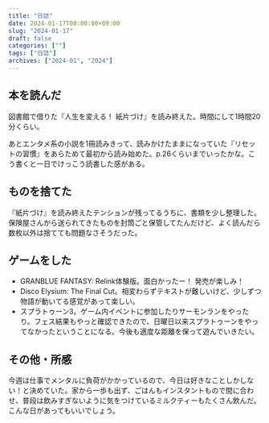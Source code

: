 ```yaml
---
title: "日誌"
date: 2024-01-17T00:00:00+09:00
slug: "2024-01-17"
draft: false
categories: [""]
tags: ["日誌"]
archives: ["2024-01", "2024"]
---
```

## 本を読んだ

図書館で借りた『人生を変える！ 紙片づけ』を読み終えた。時間にして1時間20分くらい。

あとエンタメ系の小説を1冊読みきって、読みかけたままになっていた『リセットの習慣』をあらためて最初から読み始めた。p.26くらいまでいったかな。こう書くと一日でけっこう読書した感がある。

## ものを捨てた

『紙片づけ』を読み終えたテンションが残ってるうちに、書類を少し整理した。保険屋さんから送られてきたものを封筒ごと保管してたんだけど、よく読んだら数枚以外は捨てても問題なさそうだった。

## ゲームをした

- GRANBLUE FANTASY: Relink体験版。面白かったー！ 発売が楽しみ！
- Disco Elysium: The Final Cut。相変わらずテキストが難しいけど、少しずつ物語が動いてる感覚があって楽しい。
- スプラトゥーン3。ゲーム内イベントに参加したりサーモンランをやったり。フェス結果もやっと確認できたので、日曜日以来スプラトゥーンをやってなかったということになる。今後も適度な距離を保って遊んでいきたい。

## その他・所感

今週は仕事でメンタルに負荷がかかっているので、今日は好きなことしかしない！と決めていた。家から一歩も出ず、ごはんもインスタントもので間に合わせ、普段は飲みすぎないように気をつけているミルクティーもたくさん飲んだ。こんな日があってもいいでしょう。
